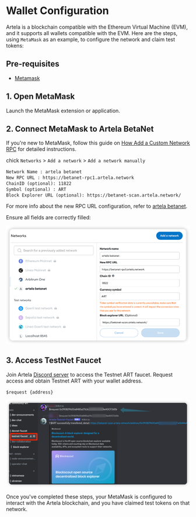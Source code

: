 # Wallet Configuration

Artela is a blockchain compatible with the Ethereum Virtual Machine (EVM), and it supports all wallets compatible with
the EVM. Here are the steps, using `MetaMask` as an example, to configure the network and claim test tokens:

## Pre-requisites

* [Metamask](https://metamask.io/)

## 1. Open MetaMask

Launch the MetaMask extension or application.

## 2. Connect MetaMask to Artela BetaNet

If you're new to MetaMask, follow this guide
on [How Add a Custom Network RPC](https://support.metamask.io/hc/en-us/articles/360043227612-How-to-add-a-custom-network-RPC)
for detailed instructions. 

chick  `Networks` > `Add a network` > `Add a network manually`

```
Network Name : artela betanet
New RPC URL : https://betanet-rpc1.artela.network
ChainID (optional): 11822
Symbol (optional) : ART
Block Explorer URL (optional): https://betanet-scan.artela.network/
```

For more info about the new RPC URL configuration, refer to [artela betanet](../node/access-betanet).

Ensure all fields are correctly filled:

![img_1.png ](img_2.png)

## 3. Access TestNet Faucet

Join Artela [Discord server](https://discord.com/invite/artela) to access the Testnet ART faucet.
Request access and obtain Testnet ART with your wallet address.

```shell
$request {address}
```

![img_4.png](img_4.png)

Once you've completed these steps, your MetaMask is configured to interact with the Artela blockchain, and you have claimed test tokens on that network.
